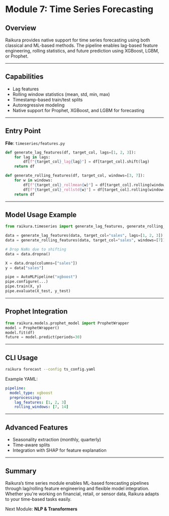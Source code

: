 # Module 7: Time Series Forecasting

## Overview

Raikura provides native support for time series forecasting using both classical and ML-based methods. The pipeline enables lag-based feature engineering, rolling statistics, and future prediction using XGBoost, LGBM, or Prophet.

---

## Capabilities

* Lag features
* Rolling window statistics (mean, std, min, max)
* Timestamp-based train/test splits
* Autoregressive modeling
* Native support for Prophet, XGBoost, and LGBM for forecasting

---

## Entry Point

**File**: `timeseries/features.py`

```python
def generate_lag_features(df, target_col, lags=[1, 2, 3]):
    for lag in lags:
        df[f"{target_col}_lag{lag}"] = df[target_col].shift(lag)
    return df

def generate_rolling_features(df, target_col, windows=[3, 7]):
    for w in windows:
        df[f"{target_col}_rollmean{w}"] = df[target_col].rolling(window=w).mean()
        df[f"{target_col}_rollstd{w}"] = df[target_col].rolling(window=w).std()
    return df
```

---

## Model Usage Example

```python
from raikura.timeseries import generate_lag_features, generate_rolling_features

data = generate_lag_features(data, target_col="sales", lags=[1, 2, 3])
data = generate_rolling_features(data, target_col="sales", windows=[7])

# Drop NaNs due to shifting
data = data.dropna()

X = data.drop(columns=["sales"])
y = data["sales"]

pipe = AutoMLPipeline("xgboost")
pipe.configure(...)
pipe.train(X, y)
pipe.evaluate(X_test, y_test)
```

---

## Prophet Integration

```python
from raikura.models.prophet_model import ProphetWrapper
model = ProphetWrapper()
model.fit(df)
future = model.predict(periods=30)
```

---

## CLI Usage

```bash
raikura forecast --config ts_config.yaml
```

Example YAML:

```yaml
pipeline:
  model_type: xgboost
  preprocessing:
    lag_features: [1, 2, 3]
    rolling_windows: [7, 14]
```

---

## Advanced Features

* Seasonality extraction (monthly, quarterly)
* Time-aware splits
* Integration with SHAP for feature explanation

---

## Summary

Raikura’s time series module enables ML-based forecasting pipelines through lag/rolling feature engineering and flexible model integration. Whether you're working on financial, retail, or sensor data, Raikura adapts to your time-based tasks easily.

Next Module: **NLP & Transformers**
